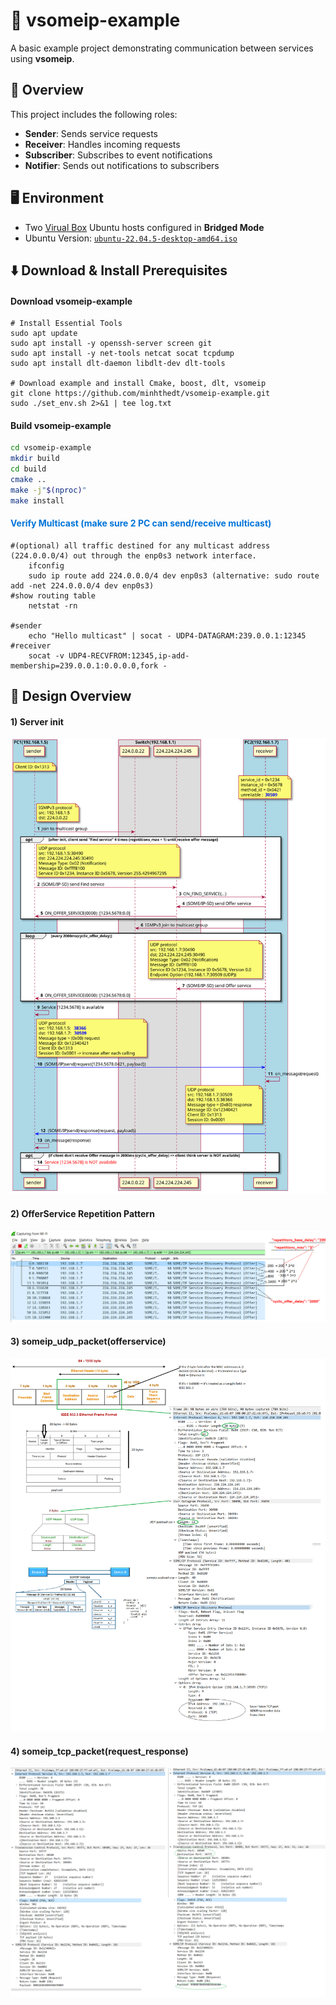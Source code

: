 # 🚗 vsomeip-example

A basic example project demonstrating communication between services using **vsomeip**.

## 📘 Overview

This project includes the following roles:

- **Sender**: Sends service requests
- **Receiver**: Handles incoming requests
- **Subscriber**: Subscribes to event notifications
- **Notifier**: Sends out notifications to subscribers

## 🖥️ Environment

- Two [Virual Box](https://www.virtualbox.org/wiki/Downloads) Ubuntu hosts configured in **Bridged Mode**
- Ubuntu Version: [`ubuntu-22.04.5-desktop-amd64.iso`](https://releases.ubuntu.com/jammy/)

## ⬇️ Download & Install Prerequisites
#### Download vsomeip-example
```
# Install Essential Tools
sudo apt update
sudo apt install -y openssh-server screen git
sudo apt install -y net-tools netcat socat tcpdump
sudo apt install dlt-daemon libdlt-dev dlt-tools

# Download example and install Cmake, boost, dlt, vsomeip
git clone https://github.com/minhthedt/vsomeip-example.git
sudo ./set_env.sh 2>&1 | tee log.txt
```
#### Build vsomeip-example
```bash
cd vsomeip-example
mkdir build
cd build
cmake ..
make -j"$(nproc)"
make install
```
#### <h4 style="color:#0074D9">Verify Multicast (make sure 2 PC can send/receive multicast)</h4>
```
#(optional) all traffic destined for any multicast address (224.0.0.0/4) out through the enp0s3 network interface.
    ifconfig
    sudo ip route add 224.0.0.0/4 dev enp0s3 (alternative: sudo route add -net 224.0.0.0/4 dev enp0s3)
#show routing table
    netstat -rn

#sender
    echo "Hello multicast" | socat - UDP4-DATAGRAM:239.0.0.1:12345
#receiver
    socat -v UDP4-RECVFROM:12345,ip-add-membership=239.0.0.1:0.0.0.0,fork -
```

## 📝 Design Overview

#### 1) Server init
![OverView](doc/design/OverView.svg)

#### 2) OfferService Repetition Pattern
![OfferService_Repetition](doc/picture/OfferService_Repetition_Pattern.png)

#### 3) someip_udp_packet(offerservice)
![OfferService_Repetition](doc/picture/someip_udp_packet(offerservice).png)

#### 4) someip_tcp_packet(request_response)
![OfferService_Repetition](doc/picture/someip_tcp_packet(request_response).png)